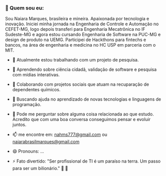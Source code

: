 ### :ribbon: Quem sou eu:

<!--**naiarams/naiarams** is a ✨ _special_ ✨ repository because its `README.md` (this file) appears on your GitHub profile.-->

Sou Naiara Marques, brasileira e mineira. Apaixonada por tecnologia e inovação. Iniciei minha jornada na Engenharia de Controle e Automação no CEFET-MG, logo depois transferi para Engenharia Mecatrônica no IF Sudeste-MG e agora estou cursando Engenharia de Software na PUC-MG e design de produto na UEMG. Participei de Hackthons para fintechs e bancos, na área de engenharia e medicina no HC USP em parceria com o MIT. 

- 🔭 Atualmente estou trabalhando com um projeto de pesquisa.
- 🌱 Aprendendo sobre ciência cidadã, validação de software e pesquisa com mídias interativas.
- 👯 Colaborando com projetos sociais que atuam na recuparação de dependentes químicos.
- 🤔 Buscando ajuda no aprendizado de novas tecnologias e linguagens de programação.
- 💬 Pode me perguntar sobre alguma coisa relacionada ao que estudo. Acredito que com uma boa conversa conseguimos pensar e evoluir juntos.
- 📫 me encontre em: nahms777@gmail.com ou naiarabrasilmarques@gmail.com
- 😄 Pronouns: ...


- ⚡ Fato divertido: "Ser profissional de TI é um paraíso na terra. Um passo para ser um bilionário." :wine_glass: :bank: 
